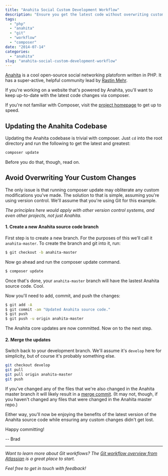```yaml
---
title: "Anahita Social Custom Development Workflow"
description: "Ensure you get the latest code without overwriting custom core changes."
tags:
  - "php"
  - "anahita"
  - "git"
  - "workflow"
  - "composer"
date: "2014-07-14"
categories:
  - "anahita"
slug: "anahita-social-custom-development-workflow"
---
```


[Anahita](http://getanahita.com) is a cool open-source social networking platoform written in PHP. It has a super-active, helpful community lead by [Rastin Mehr](http://www.getanahita.com/people/rastin). 

If you're working on a website that's powered by Anahita, you'll want to keep up-to-date with the latest code changes via composer.

If you're not familiar with Composer, visit the [project homepage](//getcomposer.org) to get up to speed.

## Updating the Anahita Codebase

Updating the Anahita codebase is trivial with composer. Just `cd` into the root directory and run the following to get the latest and greatest:

```bash
composer update
```

Before you do that, though, read on.


## Avoid Overwriting Your Custom Changes

The only issue is that running composer update may obliterate any custom modifications you've made. The solution to that is simple, assuming you're using version control. We'll assume that you're using Git for this example.

*The principles here would apply with other version control systems, and even other projects, not just Anahita.*


#### 1. Create a new Anahita source code branch
First step is to create a new branch. For the purposes of this we'll call it `anahita-master`. To create the branch and git into it, run:

```bash
$ git checkout -b anahita-master
```

Now go ahead and run the composer update command.

```bash
$ composer update
```

Once that's done, your `anahita-master` branch will have the lastest Anahita source code. Cool.

Now you'll need to add, commit, and push the changes:

```bash
$ git add -A
$ git commit -am "Updated Anahita source code."
$ git push
$ git push -u origin anahita-master
```

The Anahita core updates are now committed. Now on to the next step.

#### 2. Merge the updates

Switch back to your development branch. We'll assume it's `develop` here for simplicity, but of course it's probably something else.

```bash
git checkout develop
git pull
git pull origin anahita-master
git push
```

If you've changed any of the files that we're also changed in the Anahita master branch it will likely result in a [merge commit](http://git-scm.com/book/en/Git-Branching-Basic-Branching-and-Merging). (It may not, though, if you haven't changed any files that were changed in the Anahita master repo.)

Either way, you'll now be enjoying the benefits of the latest version of the Anahita source code while ensuring any custom changes didn't get lost.

Happy committing!

-- Brad

-----

*Want to learn more about Git workflows? The [Git workflow overview from Atlassian](https://www.atlassian.com/git/workflows#!workflow-feature-branch) is a great place to start.*

*Feel free to get in touch with feedback!*